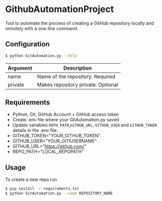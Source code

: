 # GithubAutomationProject

Tool to automate the process of creating a GitHub repository locally and remotely with a one-line command.

## Configuration
```bash
$ python GitAutomation.py --help
```

| Argument  | Description |
| --------  | ----------- | 
| name      | Name of the repository. Required |
| private   | Makes repository private. Optional |

## Requirements
* Python, Git, GitHub Account + GitHub access token
* Create .env file where your GitAutomation.py saved
* Update variables `REPO_PATH`,`GITHUB_URL`, `GITHUB_USER` and `GITHUB_TOKEN` details in the .env file.
* GITHUB_TOKEN="YOUR_GITHUB_TOKEN"
* GITHUB_USER="YOUR_GITIUSERNAME"
* GITHUB_URL="https://github.com/"
* REPO_PATH="LOCAL_REPOPATH"

## Usage

To create a new repo run
```bash
$ pip install -r requirements.txt
$ python GitAutomation.py --name REPOSITORY_NAME
```
